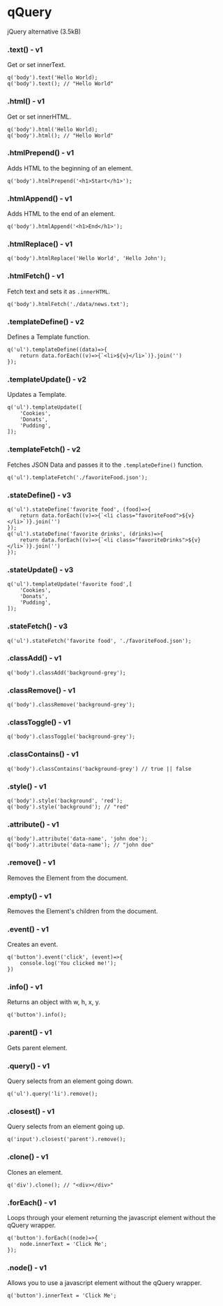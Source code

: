 # qQuery

jQuery alternative (3.5kB)

### .text() - v1

Get or set innerText.

    q('body').text('Hello World);
    q('body').text(); // "Hello World"
    

### .html() - v1

Get or set innerHTML.

    q('body').html('Hello World);
    q('body').html(); // "Hello World"

### .htmlPrepend() - v1

Adds HTML to the beginning of an element.

    q('body').htmlPrepend('<h1>Start</h1>'); 

### .htmlAppend() - v1

Adds HTML to the end of an element.

    q('body').htmlAppend('<h1>End</h1>');

### .htmlReplace() - v1

    q('body').htmlReplace('Hello World', 'Hello John'); 

### .htmlFetch() - v1

Fetch text and sets it as `.innerHTML`.

    q('body').htmlFetch('./data/news.txt');

### .templateDefine() - v2

Defines a Template function.

    q('ul').templateDefine((data)=>{
        return data.forEach((v)=>{`<li>${v}</li>`)}.join('')
    });

### .templateUpdate() - v2

Updates a Template.

    q('ul').templateUpdate([
        'Cookies',
        'Donats',
        'Pudding',
    ]);

### .templateFetch() - v2

Fetches JSON Data and passes it to the `.templateDefine()` function.

    q('ul').templateFetch('./favoriteFood.json');

### .stateDefine() - v3

    q('ul').stateDefine('favorite food', (food)=>{
        return data.forEach((v)=>{`<li class="favoriteFood">${v}</li>`)}.join('')
    });
    q('ul').stateDefine('favorite drinks', (drinks)=>{
        return data.forEach((v)=>{`<li class="favoriteDrinks">${v}</li>`)}.join('')
    });

### .stateUpdate() - v3

    q('ul').templateUpdate('favorite food',[
        'Cookies',
        'Donats',
        'Pudding',
    ]);

### .stateFetch() - v3

    q('ul').stateFetch('favorite food', './favoriteFood.json');

### .classAdd() - v1

    q('body').classAdd('background-grey');

### .classRemove() - v1

    q('body').classRemove('background-grey');

### .classToggle() - v1

    q('body').classToggle('background-grey');

### .classContains() - v1

    q('body').classContains('background-grey') // true || false

### .style() - v1

    q('body').style('background', 'red');
    q('body').style('background'); // "red"

### .attribute() - v1

    q('body').attribute('data-name', 'john doe');
    q('body').attribute('data-name'); // "john doe"

### .remove() - v1

Removes the Element from the document.

### .empty() - v1

Removes the Element's children from the document.

### .event() - v1

Creates an event.

    q('button').event('click', (event)=>{
        console.log('You clicked me!');
    })

### .info() - v1

Returns an object with w, h, x, y.

    q('button').info();

### .parent() - v1

Gets parent element.

### .query() - v1

Query selects from an element going down.

    q('ul').query('li').remove();

### .closest() - v1

Query selects from an element going up.

    q('input').closest('parent').remove();

### .clone() - v1

Clones an element. 

    q('div').clone(); // "<div></div>"

### .forEach() - v1

Loops through your element returning the javascript element without the qQuery wrapper.

    q('button').forEach((node)=>{
        node.innerText = 'Click Me';
    });

### .node() - v1

Allows you to use a javascript element without the qQuery wrapper.

    q('button').innerText = 'Click Me';





